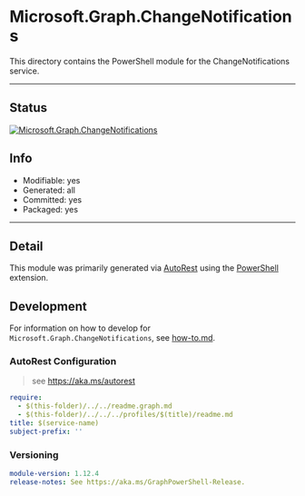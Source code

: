 <!-- region Generated -->
# Microsoft.Graph.ChangeNotifications
This directory contains the PowerShell module for the ChangeNotifications service.

---
## Status
[![Microsoft.Graph.ChangeNotifications](https://img.shields.io/powershellgallery/v/Microsoft.Graph.ChangeNotifications.svg?style=flat-square&label=Microsoft.Graph.ChangeNotifications "Microsoft.Graph.ChangeNotifications")](https://www.powershellgallery.com/packages/Microsoft.Graph.ChangeNotifications/)

## Info
- Modifiable: yes
- Generated: all
- Committed: yes
- Packaged: yes

---
## Detail
This module was primarily generated via [AutoRest](https://github.com/Azure/autorest) using the [PowerShell](https://github.com/Azure/autorest.powershell) extension.

## Development
For information on how to develop for `Microsoft.Graph.ChangeNotifications`, see [how-to.md](how-to.md).
<!-- endregion -->

### AutoRest Configuration

> see https://aka.ms/autorest

``` yaml
require:
  - $(this-folder)/../../readme.graph.md
  - $(this-folder)/../../../profiles/$(title)/readme.md
title: $(service-name)
subject-prefix: ''
```
### Versioning

``` yaml
module-version: 1.12.4
release-notes: See https://aka.ms/GraphPowerShell-Release.
```
